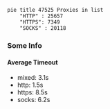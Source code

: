 
```mermaid
pie title 47525 Proxies in list
    "HTTP" : 25657
    "HTTPS": 7349
    "SOCKS" : 20118
```

### Some Info
#### Average Timeout

- mixed: 3.1s
- http: 1.5s
- https: 8.5s
- socks: 6.2s